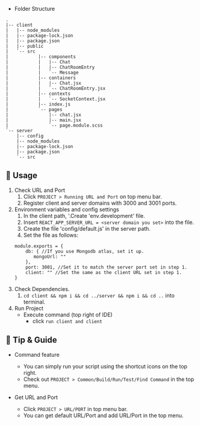  * Folder Structure
```
.
|-- client
|   |-- node_modules
|   |-- package-lock.json
|   |-- package.json
|   |-- public
|   `-- src
|			|-- components
|			|   |-- Chat
|			|   |-- ChatRoomEntry
|			|   `-- Message
|			|-- containers
|			|   |-- Chat.jsx
|			|   `-- ChatRoomEntry.jsx
|			|-- contexts
|			|   `-- SocketContext.jsx
|			|-- index.js
|			`-- pages
|			    |-- chat.jsx
|			    |-- main.jsx
|			    `-- page.module.scss
`-- server
    |-- config
    |-- node_modules
    |-- package-lock.json
    |-- package.json
    `-- src

```

## 🎨 Usage
1. Check URL and Port
   1. Click `PROJECT > Running URL and Port` on top menu bar.
   2. Register client and server domains with 3000 and 3001 ports.
2. Environment variables and config settings
    1. In the client path, '.Create 'env.development' file.
    2. Insert `REACT_APP_SERVER_URL = <server domain you set>` into the file.
    3. Create the file 'config/default.js' in the server path.
    4. Set the file as follows:
    ```
    module.exports = {
        db: { //If you use Mongodb atlas, set it up.
           mongoUrl: ""
        },
        port: 3001, //Set it to match the server port set in step 1.
        client: "" //Set the same as the client URL set in step 1.
    }
    ```
3. Check Dependencies.
   1. `cd client && npm i && cd ../server && npm i && cd ..` into terminal.
4. Run Project
   * Execute command (top right of IDE)
       * click `run client and client`

## 🔧  Tip & Guide
* Command feature
	* You can simply run your script using the shortcut icons on the top right.
	* Check out `PROJECT > Common/Build/Run/Test/Find Command` in the top menu.
	
* Get URL and Port
	* Click `PROJECT > URL/PORT` in top menu bar.
	* You can get default URL/Port and add URL/Port in the top menu.
